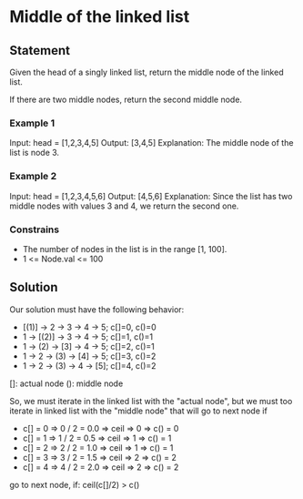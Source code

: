 # Middle of the linked list

## Statement

Given the head of a singly linked list, return the middle node of the linked list.

If there are two middle nodes, return the second middle node.

### Example 1
Input: head = [1,2,3,4,5]
Output: [3,4,5]
Explanation: The middle node of the list is node 3.

### Example 2
Input: head = [1,2,3,4,5,6]
Output: [4,5,6]
Explanation: Since the list has two middle nodes with values 3 and 4, we return the second one.

### Constrains
- The number of nodes in the list is in the range [1, 100].
- 1 <= Node.val <= 100

## Solution

Our solution must have the following behavior:

- [(1)] -> 2 -> 3 -> 4 -> 5; c[]=0, c()=0
- 1 -> [(2)] -> 3 -> 4 -> 5; c[]=1, c()=1
- 1 -> (2) -> [3] -> 4 -> 5; c[]=2, c()=1
- 1 -> 2 -> (3) -> [4] -> 5; c[]=3, c()=2
- 1 -> 2 -> (3) -> 4 -> [5]; c[]=4, c()=2

[]: actual node
(): middle node

So, we must iterate in the linked list with the "actual node", but we must too iterate in linked list with the "middle node" that will go to next node if 
- c[] = 0 => 0 / 2 = 0.0 => ceil => 0 => c() = 0
- c[] = 1 => 1 / 2 = 0.5 => ceil => 1 => c() = 1
- c[] = 2 => 2 / 2 = 1.0 => ceil => 1 => c() = 1
- c[] = 3 => 3 / 2 = 1.5 => ceil => 2 => c() = 2
- c[] = 4 => 4 / 2 = 2.0 => ceil => 2 => c() = 2

go to next node, if: ceil(c[]/2) > c()


